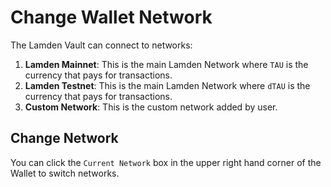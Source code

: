 
# Change Wallet Network


The Lamden Vault can connect to networks:

1. **Lamden Mainnet**: This is the main Lamden Network where `TAU` is the currency that pays for transactions.
2. **Lamden Testnet**: This is the main Lamden Network where `dTAU` is the currency that pays for transactions.
3. **Custom Network**: This is the custom network added by user.

## Change Network
You can click the `Current Network` box in the upper right hand corner of the Wallet to switch networks.

